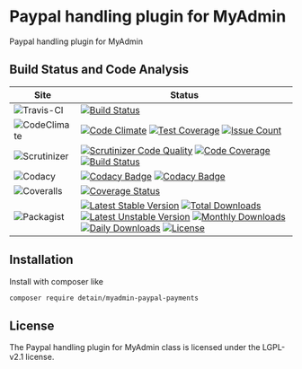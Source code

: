 # Paypal handling plugin for MyAdmin

Paypal handling plugin for MyAdmin

## Build Status and Code Analysis

Site          | Status
--------------|---------------------------
![Travis-CI](http://i.is.cc/storage/GYd75qN.png "Travis-CI")     | [![Build Status](https://travis-ci.org/detain/myadmin-paypal-payments.svg?branch=master)](https://travis-ci.org/detain/myadmin-paypal-payments)
![CodeClimate](http://i.is.cc/storage/GYlageh.png "CodeClimate")  | [![Code Climate](https://codeclimate.com/github/detain/myadmin-paypal-payments/badges/gpa.svg)](https://codeclimate.com/github/detain/myadmin-paypal-payments) [![Test Coverage](https://codeclimate.com/github/detain/myadmin-paypal-payments/badges/coverage.svg)](https://codeclimate.com/github/detain/myadmin-paypal-payments/coverage) [![Issue Count](https://codeclimate.com/github/detain/myadmin-paypal-payments/badges/issue_count.svg)](https://codeclimate.com/github/detain/myadmin-paypal-payments)
![Scrutinizer](http://i.is.cc/storage/GYeUnux.png "Scrutinizer")   | [![Scrutinizer Code Quality](https://scrutinizer-ci.com/g/myadmin-plugins/myadmin-paypal-payments/badges/quality-score.png?b=master)](https://scrutinizer-ci.com/g/myadmin-plugins/myadmin-paypal-payments/?branch=master) [![Code Coverage](https://scrutinizer-ci.com/g/myadmin-plugins/myadmin-paypal-payments/badges/coverage.png?b=master)](https://scrutinizer-ci.com/g/myadmin-plugins/myadmin-paypal-payments/?branch=master) [![Build Status](https://scrutinizer-ci.com/g/myadmin-plugins/myadmin-paypal-payments/badges/build.png?b=master)](https://scrutinizer-ci.com/g/myadmin-plugins/myadmin-paypal-payments/build-status/master)
![Codacy](http://i.is.cc/storage/GYi66Cx.png "Codacy")        | [![Codacy Badge](https://api.codacy.com/project/badge/Grade/226251fc068f4fd5b4b4ef9a40011d06)](https://www.codacy.com/app/detain/myadmin-paypal-payments) [![Codacy Badge](https://api.codacy.com/project/badge/Coverage/25fa74eb74c947bf969602fcfe87e349)](https://www.codacy.com/app/detain/myadmin-paypal-payments?utm_source=github.com&utm_medium=referral&utm_content=detain/myadmin-paypal-payments&utm_campaign=Badge_Coverage)
![Coveralls](http://i.is.cc/storage/GYjNSim.png "Coveralls")    | [![Coverage Status](https://coveralls.io/repos/github/detain/db_abstraction/badge.svg?branch=master)](https://coveralls.io/github/detain/myadmin-paypal-payments?branch=master)
![Packagist](http://i.is.cc/storage/GYacBEX.png "Packagist")     | [![Latest Stable Version](https://poser.pugx.org/detain/myadmin-paypal-payments/version)](https://packagist.org/packages/detain/myadmin-paypal-payments) [![Total Downloads](https://poser.pugx.org/detain/myadmin-paypal-payments/downloads)](https://packagist.org/packages/detain/myadmin-paypal-payments) [![Latest Unstable Version](https://poser.pugx.org/detain/myadmin-paypal-payments/v/unstable)](//packagist.org/packages/detain/myadmin-paypal-payments) [![Monthly Downloads](https://poser.pugx.org/detain/myadmin-paypal-payments/d/monthly)](https://packagist.org/packages/detain/myadmin-paypal-payments) [![Daily Downloads](https://poser.pugx.org/detain/myadmin-paypal-payments/d/daily)](https://packagist.org/packages/detain/myadmin-paypal-payments) [![License](https://poser.pugx.org/detain/myadmin-paypal-payments/license)](https://packagist.org/packages/detain/myadmin-paypal-payments)


## Installation

Install with composer like

```sh
composer require detain/myadmin-paypal-payments
```

## License

The Paypal handling plugin for MyAdmin class is licensed under the LGPL-v2.1 license.

